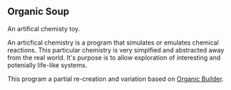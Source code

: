 Organic Soup
---

An artifical chemisty toy. 

An articfical chemistry is a program that simulates or emulates chemical reactions. 
This particular chemistry is very simplfied and abstracted away from the real world. 
It's purpose is to allow exploration of interesting and potenially life-like systems.

This program a partial re-creation and variation based on [Organic Builder](https://bertranddechoux.github.io/OrganicBuilder/). 
